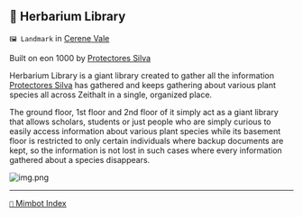 ## 📗 Herbarium Library

`🖼️ Landmark` in [Cerene Vale](<https://zeithalt.github.io/r/cerene_vale.html>)

Built on eon 1000 by [Protectores Silva](<https://zeithalt.github.io/r/protectores_silva.html>)

Herbarium Library is a giant library created to gather all the information [Protectores Silva](<https://zeithalt.github.io/r/protectores_silva.html>) has gathered and keeps gathering about various plant species all across Zeithalt in a single, organized place.

The ground floor, 1st floor and 2nd floor of it simply act as a giant library that allows scholars, students or just people who are simply curious to easily access information about various plant species while its basement floor is restricted to only certain individuals where backup documents are kept, so the information is not lost in such cases where every information gathered about a species disappears.

![img.png](img/herbarium_library.png)

-----
[`📑` Mimbot Index](<https://zeithalt.github.io/r/#9010>)
<!---
keywords:  
aliases: 
-->